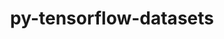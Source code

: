 ---
title: "py-tensorflow-datasets"
layout: cache
categories: [package, develop]
meta: {"compilers": ["none"], "num_specs": 32, "num_specs_by_stack": {"ml-linux-aarch64-cpu": 16, "ml-linux-aarch64-cuda": 16, "ml-linux-x86_64-cpu": 15, "ml-linux-x86_64-cuda": 16, "ml-linux-x86_64-rocm": 15, "root": 32}, "oss": ["ubuntu24.04"], "platforms": ["linux"], "stacks": ["ml-linux-aarch64-cpu", "ml-linux-aarch64-cuda", "ml-linux-x86_64-cpu", "ml-linux-x86_64-cuda", "ml-linux-x86_64-rocm", "root"], "targets": ["aarch64", "x86_64_v3"], "versions": ["4.4.0"]}
spec_details: [{"compiler": "none", "hash": "2biehpafodvh7mcoqmxet6dhizmpyudw", "os": "ubuntu24.04", "platform": "linux", "size": "-", "stacks": ["ml-linux-x86_64-cpu", "ml-linux-x86_64-cuda", "ml-linux-x86_64-rocm", "root"], "target": "x86_64_v3", "variants": ["build_system=python_pip"], "versions": ["4.4.0"]}, {"compiler": "none", "hash": "3kuorhogh6gnnkqbd3twgu3mgavmxmyh", "os": "ubuntu24.04", "platform": "linux", "size": "-", "stacks": ["ml-linux-aarch64-cpu", "ml-linux-aarch64-cuda", "root"], "target": "aarch64", "variants": ["build_system=python_pip"], "versions": ["4.4.0"]}, {"compiler": "none", "hash": "3vjdj37sigtobucajqemn3bmivoprq32", "os": "ubuntu24.04", "platform": "linux", "size": "-", "stacks": ["ml-linux-x86_64-cpu", "ml-linux-x86_64-cuda", "ml-linux-x86_64-rocm", "root"], "target": "x86_64_v3", "variants": ["build_system=python_pip"], "versions": ["4.4.0"]}, {"compiler": "none", "hash": "45xk4xphmywdggbw6uatz3kaa3pdiown", "os": "ubuntu24.04", "platform": "linux", "size": "-", "stacks": ["ml-linux-aarch64-cpu", "ml-linux-aarch64-cuda", "root"], "target": "aarch64", "variants": ["build_system=python_pip"], "versions": ["4.4.0"]}, {"compiler": "none", "hash": "a5mxjwyrpuoy3m4s7wq46thawgshc3fy", "os": "ubuntu24.04", "platform": "linux", "size": "-", "stacks": ["ml-linux-x86_64-cpu", "ml-linux-x86_64-cuda", "ml-linux-x86_64-rocm", "root"], "target": "x86_64_v3", "variants": ["build_system=python_pip"], "versions": ["4.4.0"]}, {"compiler": "none", "hash": "albhp7u3hqvjvh6mipgszjez55woq4lx", "os": "ubuntu24.04", "platform": "linux", "size": "-", "stacks": ["ml-linux-aarch64-cpu", "ml-linux-aarch64-cuda", "root"], "target": "aarch64", "variants": ["build_system=python_pip"], "versions": ["4.4.0"]}, {"compiler": "none", "hash": "axrl6oebhrsvyl776k54anorfts6rlbl", "os": "ubuntu24.04", "platform": "linux", "size": "-", "stacks": ["ml-linux-x86_64-cpu", "ml-linux-x86_64-cuda", "ml-linux-x86_64-rocm", "root"], "target": "x86_64_v3", "variants": ["build_system=python_pip"], "versions": ["4.4.0"]}, {"compiler": "none", "hash": "cxwrmlixmeri32ypimvlr5yzi7ga7mlx", "os": "ubuntu24.04", "platform": "linux", "size": "-", "stacks": ["ml-linux-aarch64-cpu", "ml-linux-aarch64-cuda", "root"], "target": "aarch64", "variants": ["build_system=python_pip"], "versions": ["4.4.0"]}, {"compiler": "none", "hash": "d6n5r7bkdjferv4l3hu3cwoxs7jvhh64", "os": "ubuntu24.04", "platform": "linux", "size": "-", "stacks": ["ml-linux-aarch64-cpu", "ml-linux-aarch64-cuda", "root"], "target": "aarch64", "variants": ["build_system=python_pip"], "versions": ["4.4.0"]}, {"compiler": "none", "hash": "dilacm3b7pnrsvfqfntxcsojljxjl7qv", "os": "ubuntu24.04", "platform": "linux", "size": "-", "stacks": ["ml-linux-aarch64-cpu", "ml-linux-aarch64-cuda", "root"], "target": "aarch64", "variants": ["build_system=python_pip"], "versions": ["4.4.0"]}, {"compiler": "none", "hash": "dnzpbqysojfyry7ejpyngeowsisa7j5n", "os": "ubuntu24.04", "platform": "linux", "size": "-", "stacks": ["ml-linux-aarch64-cpu", "ml-linux-aarch64-cuda", "root"], "target": "aarch64", "variants": ["build_system=python_pip"], "versions": ["4.4.0"]}, {"compiler": "none", "hash": "eyd6jqx66u5stjvmxg2xksfqgi3eu3tz", "os": "ubuntu24.04", "platform": "linux", "size": "-", "stacks": ["ml-linux-aarch64-cpu", "ml-linux-aarch64-cuda", "root"], "target": "aarch64", "variants": ["build_system=python_pip"], "versions": ["4.4.0"]}, {"compiler": "none", "hash": "fqatm3tugfzxiem4cytejigaemzocwmh", "os": "ubuntu24.04", "platform": "linux", "size": "-", "stacks": ["ml-linux-aarch64-cpu", "ml-linux-aarch64-cuda", "root"], "target": "aarch64", "variants": ["build_system=python_pip"], "versions": ["4.4.0"]}, {"compiler": "none", "hash": "it5fkzuh5vj3awks25n4yptlgfy77jhm", "os": "ubuntu24.04", "platform": "linux", "size": "-", "stacks": ["ml-linux-x86_64-cpu", "ml-linux-x86_64-cuda", "ml-linux-x86_64-rocm", "root"], "target": "x86_64_v3", "variants": ["build_system=python_pip"], "versions": ["4.4.0"]}, {"compiler": "none", "hash": "iv7wcxee2hyyryodry6ld4k6bnlgvp34", "os": "ubuntu24.04", "platform": "linux", "size": "-", "stacks": ["ml-linux-x86_64-cpu", "ml-linux-x86_64-cuda", "ml-linux-x86_64-rocm", "root"], "target": "x86_64_v3", "variants": ["build_system=python_pip"], "versions": ["4.4.0"]}, {"compiler": "none", "hash": "iwnz2xqbgua62dajyiqadn476tpafppb", "os": "ubuntu24.04", "platform": "linux", "size": "-", "stacks": ["ml-linux-x86_64-cpu", "ml-linux-x86_64-cuda", "ml-linux-x86_64-rocm", "root"], "target": "x86_64_v3", "variants": ["build_system=python_pip"], "versions": ["4.4.0"]}, {"compiler": "none", "hash": "k2n5b4y3a37gsjb3tlnah7nayp3hnmoy", "os": "ubuntu24.04", "platform": "linux", "size": "-", "stacks": ["ml-linux-x86_64-cpu", "ml-linux-x86_64-cuda", "ml-linux-x86_64-rocm", "root"], "target": "x86_64_v3", "variants": ["build_system=python_pip"], "versions": ["4.4.0"]}, {"compiler": "none", "hash": "kjrelbknytc7dqctolvodzuhv4ag345b", "os": "ubuntu24.04", "platform": "linux", "size": "-", "stacks": ["ml-linux-x86_64-cpu", "ml-linux-x86_64-cuda", "root"], "target": "x86_64_v3", "variants": ["build_system=python_pip"], "versions": ["4.4.0"]}, {"compiler": "none", "hash": "l4657c2q3uin5rkbf6we3zcbjs3laz2q", "os": "ubuntu24.04", "platform": "linux", "size": "-", "stacks": ["ml-linux-aarch64-cpu", "ml-linux-aarch64-cuda", "root"], "target": "aarch64", "variants": ["build_system=python_pip"], "versions": ["4.4.0"]}, {"compiler": "none", "hash": "movyxxrjk6awjyypxdlvn3qp7esdgr3c", "os": "ubuntu24.04", "platform": "linux", "size": "-", "stacks": ["ml-linux-aarch64-cpu", "ml-linux-aarch64-cuda", "root"], "target": "aarch64", "variants": ["build_system=python_pip"], "versions": ["4.4.0"]}, {"compiler": "none", "hash": "ocatybknrp2pupnwodnzpj7vbith7wdm", "os": "ubuntu24.04", "platform": "linux", "size": "-", "stacks": ["ml-linux-x86_64-cpu", "ml-linux-x86_64-cuda", "ml-linux-x86_64-rocm", "root"], "target": "x86_64_v3", "variants": ["build_system=python_pip"], "versions": ["4.4.0"]}, {"compiler": "none", "hash": "qt4pvswe7fg2u3cxehj5qnfvstpmgscz", "os": "ubuntu24.04", "platform": "linux", "size": "-", "stacks": ["ml-linux-x86_64-cpu", "ml-linux-x86_64-cuda", "ml-linux-x86_64-rocm", "root"], "target": "x86_64_v3", "variants": ["build_system=python_pip"], "versions": ["4.4.0"]}, {"compiler": "none", "hash": "qurdkcdrsxzrk2me5fix52ydbzpoihzg", "os": "ubuntu24.04", "platform": "linux", "size": "-", "stacks": ["ml-linux-aarch64-cpu", "ml-linux-aarch64-cuda", "root"], "target": "aarch64", "variants": ["build_system=python_pip"], "versions": ["4.4.0"]}, {"compiler": "none", "hash": "sja57j23fcqndk5onfaxit2rm5l3vc6c", "os": "ubuntu24.04", "platform": "linux", "size": "-", "stacks": ["ml-linux-x86_64-cpu", "ml-linux-x86_64-cuda", "ml-linux-x86_64-rocm", "root"], "target": "x86_64_v3", "variants": ["build_system=python_pip"], "versions": ["4.4.0"]}, {"compiler": "none", "hash": "tm6bn3vrvuqhsjzdqyzoaik3jqdcxhe3", "os": "ubuntu24.04", "platform": "linux", "size": "-", "stacks": ["ml-linux-x86_64-cpu", "ml-linux-x86_64-cuda", "ml-linux-x86_64-rocm", "root"], "target": "x86_64_v3", "variants": ["build_system=python_pip"], "versions": ["4.4.0"]}, {"compiler": "none", "hash": "tnmmjgo3pvwk7rribnpyj56u6tmgghdv", "os": "ubuntu24.04", "platform": "linux", "size": "-", "stacks": ["ml-linux-aarch64-cpu", "ml-linux-aarch64-cuda", "root"], "target": "aarch64", "variants": ["build_system=python_pip"], "versions": ["4.4.0"]}, {"compiler": "none", "hash": "uhimobuvth2bvvzpuwsrae22j6ahxxdc", "os": "ubuntu24.04", "platform": "linux", "size": "-", "stacks": ["ml-linux-x86_64-cpu", "ml-linux-x86_64-cuda", "ml-linux-x86_64-rocm", "root"], "target": "x86_64_v3", "variants": ["build_system=python_pip"], "versions": ["4.4.0"]}, {"compiler": "none", "hash": "v2uyasndw3vn4fkrzezk2hnkzv6jv7vw", "os": "ubuntu24.04", "platform": "linux", "size": "-", "stacks": ["ml-linux-aarch64-cpu", "ml-linux-aarch64-cuda", "root"], "target": "aarch64", "variants": ["build_system=python_pip"], "versions": ["4.4.0"]}, {"compiler": "none", "hash": "wad7km44ef53h5smlfjv7gkprxg2ti6r", "os": "ubuntu24.04", "platform": "linux", "size": "-", "stacks": ["ml-linux-x86_64-cuda", "ml-linux-x86_64-rocm", "root"], "target": "x86_64_v3", "variants": ["build_system=python_pip"], "versions": ["4.4.0"]}, {"compiler": "none", "hash": "wwit4fz6h3xscmoohr4uqoiuesl22qr2", "os": "ubuntu24.04", "platform": "linux", "size": "-", "stacks": ["ml-linux-aarch64-cpu", "ml-linux-aarch64-cuda", "root"], "target": "aarch64", "variants": ["build_system=python_pip"], "versions": ["4.4.0"]}, {"compiler": "none", "hash": "xt34c2kywdz5taztv6glrqneco2ieruw", "os": "ubuntu24.04", "platform": "linux", "size": "-", "stacks": ["ml-linux-x86_64-cpu", "ml-linux-x86_64-cuda", "ml-linux-x86_64-rocm", "root"], "target": "x86_64_v3", "variants": ["build_system=python_pip"], "versions": ["4.4.0"]}, {"compiler": "none", "hash": "ztsmmvr34ufzsdwtjuejilw36m6vuikv", "os": "ubuntu24.04", "platform": "linux", "size": "-", "stacks": ["ml-linux-aarch64-cpu", "ml-linux-aarch64-cuda", "root"], "target": "aarch64", "variants": ["build_system=python_pip"], "versions": ["4.4.0"]}]
---